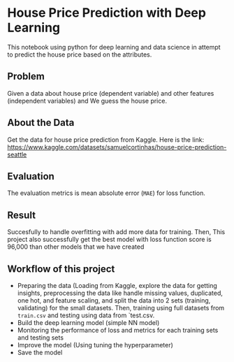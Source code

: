# House Price Prediction with Deep Learning

This notebook using python for deep learning and data science in attempt to predict the house price based on the attributes.

## Problem

Given a data about house price (dependent variable) and other features (independent variables) and We guess the house price.

## About the Data

Get the data for house price prediction from Kaggle. Here is the link: https://www.kaggle.com/datasets/samuelcortinhas/house-price-prediction-seattle

## Evaluation

The evaluation metrics is mean absolute error (`MAE`) for loss function.

## Result

Succesfully to handle overfitting with add more data for training. Then, This project also successfully get the best model with loss function score is 96,000 than other models that we have created

## Workflow of this project
* Preparing the data (Loading from Kaggle, explore the data for getting insights, preprocessing the data like handle missing values, duplicated, one hot, and feature scaling, and split the data into 2 sets (training, validating) for the small datasets. Then, training using full datasets from `train.csv` and testing using data from `test.csv.
* Build the deep learning model (simple NN model)
* Monitoring the performance of loss and metrics for each training sets and testing sets
* Improve the model (Using tuning the hyperparameter)
* Save the model
